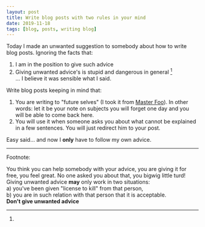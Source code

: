 ```yaml
---
layout: post
title: Write blog posts with two rules in your mind 
date: 2019-11-18
tags: [blog, posts, writing blog]
---
```


Today I made an unwanted suggestion to somebody about how to write blog posts. Ignoring the facts that:

1. I am in the position to give such advice  
2. Giving unwanted advice's is stupid and dangerous in general [^1]  
... I believe it was sensible what I said.

Write blog posts keeping in mind that:

1. You are writing to "future selves" (I took it from [Master Foo](http://www.catb.org/esr/writings/unix-koans/prodigy.html)). In other words: let it be your note on subjects you will forget one day and you will be able to come back here.
2. You will use it when someone asks you about what cannot be explained in a few sentences. You will just redirect him to your post.

Easy said... and now I **only** have to follow my own advice.

----

Footnote:

[^1]:  
You think you can help somebody with your advice, you are giving it for free, you feel great. No one asked you about that, you bigwig little turd! Giving unwanted advice **may** only work in two situations:  
a) you've been given "license to kill" from that person,  
b) you are in such relation with that person that it is acceptable.  
**Don't give unwanted advice**
